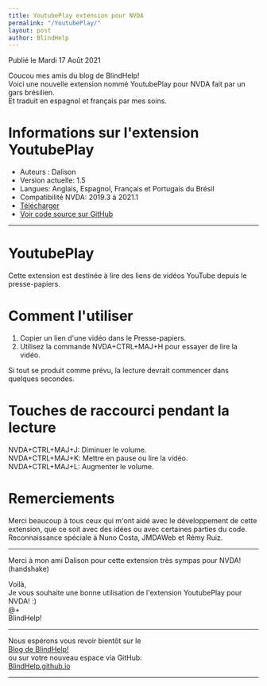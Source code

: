 ```yaml
---
title: YoutubePlay extension pour NVDA
permalink: "/YoutubePlay/"
layout: post
author: BlindHelp
---
```


<footer>Publié le Mardi 17 Août 2021</footer>


Coucou mes amis du blog de BlindHelp!    
Voici une nouvelle extension nommé YoutubePlay pour NVDA fait  par un gars brésilien.    
Et traduit en espagnol et français par mes soins.    

# Informations sur l'extension YoutubePlay #

* Auteurs : Dalison
* Version actuelle: 1.5
* Langues: Anglais, Espagnol, Français et Portugais du Brésil
* Compatibilité NVDA: 2019.3 à 2021.1
* [Télécharger](https://nvda.es/files/get.php?file=youtubeplay)
* [Voir code source sur GitHub](https://github.com/dalisoncpu/youtubePlay)

---

# YoutubePlay
Cette extension est destinée à lire des liens de vidéos YouTube depuis le presse-papiers.

# Comment l'utiliser
1. Copier un lien d'une vidéo dans le Presse-papiers.
2. Utilisez la commande NVDA+CTRL+MAJ+H pour essayer de lire la vidéo.

Si tout se produit comme prévu, la lecture devrait commencer dans quelques secondes.

# Touches de raccourci pendant la lecture
NVDA+CTRL+MAJ+J: Diminuer le volume.  
NVDA+CTRL+MAJ+K: Mettre en pause ou lire la vidéo.  
NVDA+CTRL+MAJ+L: Augmenter le volume.  

# Remerciements
Merci beaucoup à tous ceux qui m'ont aidé avec le développement de cette extension, que ce soit avec des idées ou avec certaines parties du code.  
Reconnaissance spéciale à Nuno Costa, JMDAWeb et Rémy Ruiz.

--- 

Merci à mon ami Dalison pour cette extension très sympas pour NVDA! (handshake)    

Voilà,    
Je vous souhaite une bonne utilisation de l'extension YoutubePlay pour NVDA! :)    
@+    
BlindHelp!    

---

Nous espérons vous revoir bientôt sur le      
[Blog de BlindHelp!](http://blindhelp.blogspot.fr/)                    
ou sur  votre nouveau espace via GitHub:                     
[BlindHelp.github.io](https://blindhelp.github.io)                    

---